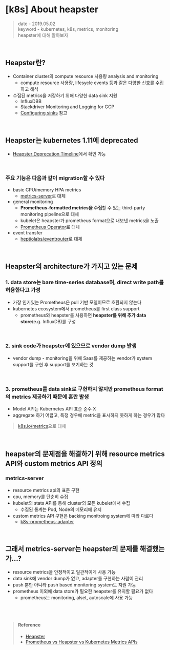 # [k8s] About heapster
> date - 2019.05.02  
> keyword - kubernetes, k8s, metrics, monitoring  
> heapster에 대해 알아보자  


<br>

## Heapster란?
* Container cluster의 compute resource 사용량 analysis and monitoring
  * compute resource 사용량, lifesycle events 등과 같은 다양한 신호를 수집하고 해석
* 수집된 metrics을 저장하기 위해 다양한 data sink 지원
  * InfluxDBB
  * Stackdriver Monitoring and Logging for GCP
  * [Configuring sinks](https://github.com/kubernetes-retired/heapster/blob/master/docs/sink-configuration.md) 참고


<br>

## Heapster는 kubernetes 1.11에 deprecated
* [Heapster Deprecation Timeline](https://github.com/kubernetes-retired/heapster/blob/master/docs/deprecation.md)에서 확인 가능


<br>

### 주요 기능은 다음과 같이 migration할 수 있다
* basic CPU/memory HPA metrics
  * [metrics-server](https://github.com/kubernetes-incubator/metrics-server)로 대체
* general monitoring
  * **Prometheus-formatted metrics을 수집**할 수 있는 third-party monitoring pipeline으로 대체
  * kubelet은 heapster가 prometheus format으로 내보낸 metrics을 노출
  * [Prometheus Operator](https://github.com/coreos/prometheus-operator)로 대체
* event transfer
  * [heptiolabs/eventrouter](https://github.com/heptiolabs/eventrouter)로 대체


<br>

## Heapster의 architecture가 가지고 있는 문제

### 1. data store는 bare time-series database며, direct write path를 허용한다고 가정
* 가장 인기있는 Prometheus은 pull 기반 모델이므로 호환되지 않는다
* kubernetes ecosystem에서 prometheus를 first class support
  * prometheus와 heapster를 사용하면 **heapster를 위해 추가 data store**(e.g. InfluxDB)를 구성

<br>

### 2. sink code가 heapster에 있으므로 vendor dump 발생
* vendor dump - monitoring을 위해 Saas를 제공하는 vendor가 system support를 구현 후 support를 포기하는 것

<br>

### 3. prometheus를 data sink로 구현하지 않지만 prometheus format의 metrics 제공하기 때문에 혼란 발생
* Model API는 Kubernetes API 표준 준수 X
* aggregate 하기 어렵고, 특정 경우에 metric을 표시하지 못하게 하는 경우가 많다

> [k8s.io/metrics](https://github.com/kubernetes/metrics)으로 대체


<br>

## heapster의 문제점을 해결하기 위해 resource metrics API와 custom metrics API 정의

### metrics-server
* resource metrics api의 표준 구현
* cpu, memory를 단순히 수집
* kubelet의 stats API를 통해 cluster의 모든 kubelet에서 수집
  * 수집된 통계는 Pod, Node의 메모리에 유지
* custom metrics API 구현은 backing monitroing system에 따라 다르다
  * [k8s-prometheus-adapter](https://github.com/directXMan12/k8s-prometheus-adapter)


<br>

## 그래서 metrics-server는 heapster의 문제를 해결했는가...?
* resource metrics을 안정적이고 일관적이게 사용 가능
* data sink에 vendor dump가 없고, adapter를 구현하는 사람이 관리
* push 뿐만 아니라 push based monitoring system도 지원 가능
* prometheus 이외에 data store가 필요한 heapster를 유지할 필요가 없다
  * prometheus는 monitoring, alset, autoscale에 사용 가능


<br><br>

> #### Reference
> * [Heapster](https://github.com/kubernetes-retired/heapster)
> * [Prometheus vs Heapster vs Kubernetes Metrics APIs](https://brancz.com/2018/01/05/prometheus-vs-heapster-vs-kubernetes-metrics-apis/)
